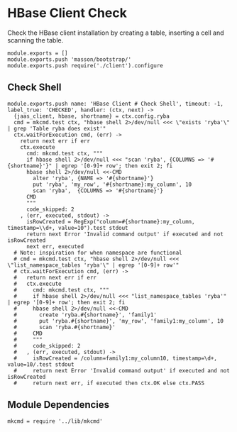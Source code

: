 
# HBase Client Check

Check the HBase client installation by creating a table, inserting a cell and
scanning the table.

    module.exports = []
    module.exports.push 'masson/bootstrap/'
    module.exports.push require('./client').configure

## Check Shell

    module.exports.push name: 'HBase Client # Check Shell', timeout: -1, label_true: 'CHECKED', handler: (ctx, next) ->
      {jaas_client, hbase, shortname} = ctx.config.ryba
      cmd = mkcmd.test ctx, "hbase shell 2>/dev/null <<< \"exists 'ryba'\" | grep 'Table ryba does exist'"
      ctx.waitForExecution cmd, (err) ->
        return next err if err
        ctx.execute
          cmd: mkcmd.test ctx, """
          if hbase shell 2>/dev/null <<< "scan 'ryba', {COLUMNS => '#{shortname}'}" | egrep '[0-9]+ row'; then exit 2; fi
          hbase shell 2>/dev/null <<-CMD
            alter 'ryba', {NAME => '#{shortname}'}
            put 'ryba', 'my_row', '#{shortname}:my_column', 10
            scan 'ryba',  {COLUMNS => '#{shortname}'}
          CMD
          """
          code_skipped: 2
        , (err, executed, stdout) ->
          isRowCreated = RegExp("column=#{shortname}:my_column, timestamp=\\d+, value=10").test stdout
          return next Error 'Invalid command output' if executed and not isRowCreated
          next err, executed
      # Note: inspiration for when namespace are functional
      # cmd = mkcmd.test ctx, "hbase shell 2>/dev/null <<< \"list_namespace_tables 'ryba'\" | egrep '[0-9]+ row'"
      # ctx.waitForExecution cmd, (err) ->
      #   return next err if err
      #   ctx.execute
      #     cmd: mkcmd.test ctx, """
      #     if hbase shell 2>/dev/null <<< "list_namespace_tables 'ryba'" | egrep '[0-9]+ row'; then exit 2; fi
      #     hbase shell 2>/dev/null <<-CMD
      #       create 'ryba.#{shortname}', 'family1'
      #       put 'ryba.#{shortname}', 'my_row', 'family1:my_column', 10
      #       scan 'ryba.#{shortname}'
      #     CMD
      #     """
      #     code_skipped: 2
      #   , (err, executed, stdout) ->
      #     isRowCreated = /column=family1:my_column10, timestamp=\d+, value=10/.test stdout
      #     return next Error 'Invalid command output' if executed and not isRowCreated
      #     return next err, if executed then ctx.OK else ctx.PASS

## Module Dependencies

    mkcmd = require '../lib/mkcmd'